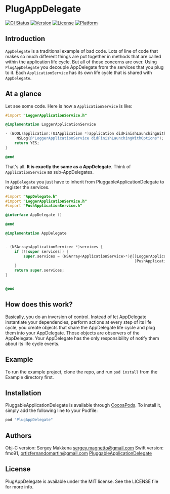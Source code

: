 # PlugAppDelegate
[![CI Status](http://img.shields.io/travis/fmo91/PluggableApplicationDelegate.svg?style=flat)](https://travis-ci.org/fmo91/PluggableApplicationDelegate)
[![Version](https://img.shields.io/cocoapods/v/PluggableApplicationDelegate.svg?style=flat)](http://cocoapods.org/pods/PlugAppDelegate)
[![License](https://img.shields.io/cocoapods/l/PluggableApplicationDelegate.svg?style=flat)](http://cocoapods.org/pods/PlugAppDelegate)
[![Platform](https://img.shields.io/cocoapods/p/PluggableApplicationDelegate.svg?style=flat)](http://cocoapods.org/pods/PlugAppDelegate)

## Introduction
`AppDelegate` is a traditional example of bad code. Lots of line of code that makes so much different things are put together in methods that are called within the application life cycle. But all of those concerns are over.
Using `PlugAppDelegate` you decouple AppDelegate from the services that you plug to it. Each `ApplicationService` has its own life cycle that is shared with `AppDelegate`. 

## At a glance
Let see some code.
Here is how a `ApplicationService` is like:

```objective-c
#import "LoggerApplicationService.h"

@implementation LoggerApplicationService

- (BOOL)application:(UIApplication *)application didFinishLaunchingWithOptions:(NSDictionary *)launchOptions {
     NSLog(@"LoggerApplicationService didFinishLaunchingWithOptions");
    return YES;
}

@end

```

That's all. **It is exactly the same as a AppDelegate**. Think of `ApplicationService` as sub-AppDelegates.

In `AppDelegate` you just have to inherit from PluggableApplicationDelegate to register the services.

```objective-c
#import "AppDelegate.h"
#import "LoggerApplicationService.h"
#import "PushApplicationService.h"

@interface AppDelegate ()

@end

@implementation AppDelegate


- (NSArray<ApplicationService> *)services {
    if (![super services]) {
        super.services = (NSArray<ApplicationService>*)@[[LoggerApplicationService new],
                                                         [PushApplicationService new]];
    }
    return super.services;
}


@end

```

## How does this work?

Basically, you do an inversion of control. Instead of let AppDelegate instantiate your dependencies, perform actions at every step of its life cycle, you create objects that share the AppDelegate life cycle and plug them into your AppDelegate.
Those objects are observers of the AppDelegate. Your AppDelegate has the only responsibility of notify them about its life cycle events.

## Example

To run the example project, clone the repo, and run `pod install` from the Example directory first.

## Installation

PluggableApplicationDelegate is available through [CocoaPods](http://cocoapods.org). To install
it, simply add the following line to your Podfile:

```ruby
pod "PlugAppDelegate"
```

## Authors 
Obj-C version: Sergey Makkena sergey.magnetto@gmail.com
Swift version: fmo91, ortizfernandomartin@gmail.com [PluggableApplicationDelegate](https://github.com/fmo91/PluggableApplicationDelegate)

## License

PlugAppDelegate is available under the MIT license. See the LICENSE file for more info.
